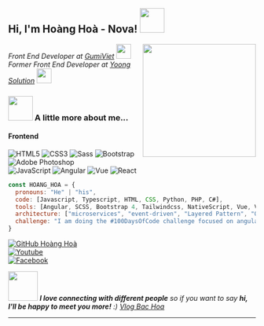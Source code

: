 <!--
**hoangvanhoa1701/hoangvanhoa1701** is a ✨ _special_ ✨ repository because its `README.md` (this file) appears on your GitHub profile.

Here are some ideas to get you started:

- 🔭 I’m currently working on ...
- 🌱 I’m currently learning ...
- 👯 I’m looking to collaborate on ...
- 🤔 I’m looking for help with ...
- 💬 Ask me about ...
- 📫 How to reach me: ...
- 😄 Pronouns: ...
- ⚡ Fun fact: ...
-->
<h2> Hi, I'm Hoàng Hoà - Nova! <img src="https://media.giphy.com/media/mGcNjsfWAjY5AEZNw6/giphy.gif" width="50"></h2>
<img align='right' src="https://media.giphy.com/media/XEDIHHp3i8bVoEdxd7/giphy.gif" width="230">
<p>
  <em>
    Front End Developer at <a href="https://gumiviet.com/">GumiViet</a>
    <img src="https://media.giphy.com/media/WUlplcMpOCEmTGBtBW/giphy.gif" width="30"> 
    </br>
    Former Front End Developer at <a href="https://yoong.vn/en/">Yoong Solution</a>
    <img src="https://media.giphy.com/media/fYSnHlufseco8Fh93Z/giphy.gif" width="30">
  </em>
</p>

### <img src="https://media.giphy.com/media/VgCDAzcKvsR6OM0uWg/giphy.gif" width="50"> A little more about me...  

#### Frontend
![HTML5](https://img.shields.io/badge/-HTML5-%23E44D27?style=flat-square&logo=html5&logoColor=ffffff)
![CSS3](https://img.shields.io/badge/-CSS3-%231572B6?style=flat-square&logo=css3)
![Sass](https://img.shields.io/badge/-Sass-%23CC6699?style=flat-square&logo=sass&logoColor=ffffff)
![Bootstrap](https://img.shields.io/badge/-Bootstrap-white?style=flat-square&logo=Bootstrap&logoColor=563d7c)
![Adobe Photoshop](http://img.shields.io/badge/-Abode%20Photoshop-26C9FF?style=flat-square&logo=adobe-photoshop&logoColor=ffffff)
<br/>
![JavaScript](https://img.shields.io/badge/-JavaScript-%23F7DF1C?style=flat-square&logo=javascript&logoColor=000000&labelColor=%23F7DF1C&color=%23FFCE5A)
![Angular](https://img.shields.io/badge/-Angular-white?style=flat-square&logo=Angular&logoColor=dd0031)
![Vue](https://img.shields.io/badge/-Vuejs-black?style=flat-square&logo=Vue.js)
![React](https://img.shields.io/badge/-React-%23282C34?style=flat-square&logo=react)

```javascript
const HOANG_HOA = {
  pronouns: "He" | "his",
  code: [Javascript, Typescript, HTML, CSS, Python, PHP, C#],
  tools: [Angular, SCSS, Bootstrap 4, Tailwindcss, NativeScript, Vue, Vuex, React, Redux, Styled-Components, Gulp, ...],
  architecture: ["microservices", "event-driven", "Layered Pattern", "Observer", "State"],
  challenge: "I am doing the #100DaysOfCode challenge focused on angular and typescript"
}
```
[![GitHub Hoàng Hoà](https://img.shields.io/github/followers/hoangvanhoa1701?style=social)](https://github.com/hoangvanhoa1701)
<br/>
[![Youtube](https://img.shields.io/youtube/views/ybGt9OJTZgU?label=%20Vlog%20B%C3%A1c%20Ho%C3%A0&style=social)](https://youtu.be/ybGt9OJTZgU)
<br/>
[![Facebook](https://img.shields.io/youtube/views/IhpnZyfjsrQ?label=Followers&logo=facebook&style=social)](https://fb.com/vlogbachoa)

<em>
  <img src="https://media.giphy.com/media/LnQjpWaON8nhr21vNW/giphy.gif" width="60"> 
  <b>I love connecting with different people</b> so if you want to say <b>hi, I'll be happy to meet you more!</b> :)  
  <a href="https://fb.com/vlogbachoa">Vlog Bac Hoa</a> 
</em>

---

